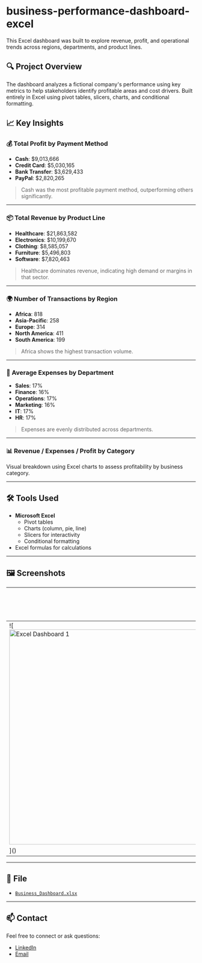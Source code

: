 # business-performance-dashboard-excel

This Excel dashboard was built to explore revenue, profit, and operational trends across regions, departments, and product lines.

## 🔍 Project Overview

The dashboard analyzes a fictional company's performance using key metrics to help stakeholders identify profitable areas and cost drivers. Built entirely in Excel using pivot tables, slicers, charts, and conditional formatting.

## 📈 Key Insights

### 💰 Total Profit by Payment Method
- **Cash**: $9,013,666  
- **Credit Card**: $5,030,165  
- **Bank Transfer**: $3,629,433  
- **PayPal**: $2,820,265  

> Cash was the most profitable payment method, outperforming others significantly.

---

### 📦 Total Revenue by Product Line
- **Healthcare**: $21,863,582  
- **Electronics**: $10,199,670  
- **Clothing**: $8,585,057  
- **Furniture**: $5,496,803  
- **Software**: $7,820,463  

> Healthcare dominates revenue, indicating high demand or margins in that sector.

---

### 🌍 Number of Transactions by Region
- **Africa**: 818  
- **Asia-Pacific**: 258  
- **Europe**: 314  
- **North America**: 411  
- **South America**: 199  

> Africa shows the highest transaction volume.

---

### 💼 Average Expenses by Department
- **Sales**: 17%  
- **Finance**: 16%  
- **Operations**: 17%  
- **Marketing**: 16%  
- **IT**: 17%  
- **HR**: 17%  

> Expenses are evenly distributed across departments.

---

### 📊 Revenue / Expenses / Profit by Category
Visual breakdown using Excel charts to assess profitability by business category.

---

## 🛠️ Tools Used

- **Microsoft Excel**
  - Pivot tables
  - Charts (column, pie, line)
  - Slicers for interactivity
  - Conditional formatting
- Excel formulas for calculations

---

## 🖼️ Screenshots

| Dashboard Overview | Revenue by Product Line |
|--------------------|-------------------------|
| ![<img width="1364" height="571" alt="Excel Dashboard 1" src="https://github.com/user-attachments/assets/c64c825b-b6b3-4e6c-bba1-c4406fe1ef40" />
]() | ![](screenshots/revenue-by-product-line.png) |

---

## 📁 File

- [`Business_Dashboard.xlsx`](Business_Dashboard.xlsx)

---

## 📫 Contact

Feel free to connect or ask questions:
- [LinkedIn](https://www.linkedin.com/in/joelsantossss/)
- [Email](joelsantos@my.ccsu.edu)
